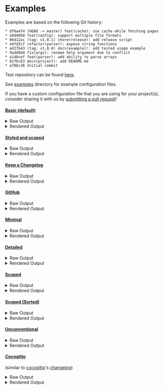 # Examples

Examples are based on the following Git history:

```log
* df6aef4 (HEAD -> master) feat(cache): use cache while fetching pages
* a9d4050 feat(config): support multiple file formats
* 06412ac (tag: v1.0.1) chore(release): add release script
* e4fd3cf refactor(parser): expose string functions
* ad27b43 (tag: v1.0.0) docs(example)!: add tested usage example
* 9add0d4 fix(args): rename help argument due to conflict
* a140cef feat(parser): add ability to parse arrays
* 81fbc63 docs(project): add README.md
* a78bc36 Initial commit
```

Test repository can be found [here](https://github.com/orhun/git-cliff-readme-example).

See [examples](https://github.com/orhun/git-cliff/tree/main/examples) directory for example configuration files.

If you have a custom configuration file that you are using for your project(s), consider sharing it with us by [submitting a pull request](https://github.com/orhun/git-cliff/blob/main/CONTRIBUTING.md)!

#### [Basic (default)](https://github.com/orhun/git-cliff/tree/main/config/cliff.toml)

<details>
  <summary>Raw Output</summary>

```
# Changelog

All notable changes to this project will be documented in this file.

## [unreleased]

### Features

- Support multiple file formats
- Use cache while fetching pages

## [1.0.1] - 2021-07-18

### Miscellaneous Tasks

- Add release script

### Refactor

- Expose string functions

## [1.0.0] - 2021-07-18

### Bug Fixes

- Rename help argument due to conflict

### Documentation

- Add README.md
- Add tested usage example

### Features

- Add ability to parse arrays

<!-- generated by git-cliff -->
```

</details>

<details>
  <summary>Rendered Output</summary>

# Changelog

All notable changes to this project will be documented in this file.

## [unreleased]

### Features

- Support multiple file formats
- Use cache while fetching pages

## [1.0.1] - 2021-07-18

### Miscellaneous Tasks

- Add release script

### Refactor

- Expose string functions

## [1.0.0] - 2021-07-18

### Bug Fixes

- Rename help argument due to conflict

### Documentation

- Add README.md
- Add tested usage example

### Features

- Add ability to parse arrays

<!-- generated by git-cliff -->

</details>

#### [Styled and scoped](https://github.com/orhun/git-cliff/tree/main/cliff.toml)

<details>
  <summary>Raw Output</summary>

```
# Changelog

All notable changes to this project will be documented in this file.

## [unreleased]

### ⛰️  Features

- *(cache)* Use cache while fetching pages
- *(config)* Support multiple file formats

## [1.0.1] - 2021-07-18

### 🚜 Refactor

- *(parser)* Expose string functions

### ⚙️ Miscellaneous Tasks

- *(release)* Add release script

## [1.0.0] - 2021-07-18

### ⛰️  Features

- *(parser)* Add ability to parse arrays

### 🐛 Bug Fixes

- *(args)* Rename help argument due to conflict

### 📚 Documentation

- *(example)* [**breaking**] Add tested usage example
- *(project)* Add README.md

<!-- generated by git-cliff -->
```

</details>

<details>
  <summary>Rendered Output</summary>

# Changelog

All notable changes to this project will be documented in this file.

## [unreleased]

### ⛰️ Features

- _(cache)_ Use cache while fetching pages
- _(config)_ Support multiple file formats

## [1.0.1] - 2021-07-18

### 🚜 Refactor

- _(parser)_ Expose string functions

### ⚙️ Miscellaneous Tasks

- _(release)_ Add release script

## [1.0.0] - 2021-07-18

### ⛰️ Features

- _(parser)_ Add ability to parse arrays

### 🐛 Bug Fixes

- _(args)_ Rename help argument due to conflict

### 📚 Documentation

- _(example)_ [**breaking**] Add tested usage example
- _(project)_ Add README.md

<!-- generated by git-cliff -->

</details>

#### [Keep a Changelog](https://github.com/orhun/git-cliff/tree/main/examples/keepachangelog.toml)

<details>
  <summary>Raw Output</summary>

```
# Changelog

All notable changes to this project will be documented in this file.

The format is based on [Keep a Changelog](https://keepachangelog.com/en/1.0.0/),
and this project adheres to [Semantic Versioning](https://semver.org/spec/v2.0.0.html).

## [Unreleased]

### Added

- Support multiple file formats

### Changed

- Use cache while fetching pages

## [1.0.1] - 2021-07-18

### Added

- Add release script

### Changed

- Expose string functions

## [1.0.0] - 2021-07-18

### Added

- Add README.md
- Add ability to parse arrays
- Add tested usage example

### Fixed

- Rename help argument due to conflict

[unreleased]: https://github.com/orhun/git-cliff/compare/v1.0.1..HEAD
[1.0.1]: https://github.com/orhun/git-cliff/compare/v1.0.0..v1.0.1

<!-- generated by git-cliff -->
```

</details>

<details>
  <summary>Rendered Output</summary>

# Changelog

All notable changes to this project will be documented in this file.

The format is based on [Keep a Changelog](https://keepachangelog.com/en/1.0.0/),
and this project adheres to [Semantic Versioning](https://semver.org/spec/v2.0.0.html).

## [Unreleased]

### Added

- Support multiple file formats

### Changed

- Use cache while fetching pages

## [1.0.1] - 2021-07-18

### Added

- Add release script

### Changed

- Expose string functions

## [1.0.0] - 2021-07-18

### Added

- Add README.md
- Add ability to parse arrays
- Add tested usage example

### Fixed

- Rename help argument due to conflict

[unreleased]: https://github.com/orhun/git-cliff/compare/v1.0.1..HEAD
[1.0.1]: https://github.com/orhun/git-cliff/compare/v1.0.0..v1.0.1

<!-- generated by git-cliff -->

</details>

#### [GitHub](https://github.com/orhun/git-cliff/tree/main/examples/github.toml)

<details>
  <summary>Raw Output</summary>

```
## What's Changed
* feat(cache): use cache while fetching pages by @orhun
* feat(config): support multiple file formats by @orhun

## What's Changed in v1.0.1
* chore(release): add release script by @orhun
* refactor(parser): expose string functions by @orhun

**Full Changelog**: https://github.com/orhun/git-cliff-readme-example/compare/v1.0.0...v1.0.1

## What's Changed in v1.0.0
* docs(example)!: add tested usage example by @orhun
* fix(args): rename help argument due to conflict by @orhun
* feat(parser): add ability to parse arrays by @orhun
* docs(project): add README.md by @orhun
* Initial commit by @orhun

<!-- generated by git-cliff -->
```

</details>

<details>
  <summary>Rendered Output</summary>

## What's Changed

- feat(cache): use cache while fetching pages by @orhun
- feat(config): support multiple file formats by @orhun

## What's Changed in v1.0.1

- chore(release): add release script by @orhun
- refactor(parser): expose string functions by @orhun

**Full Changelog**: https://github.com/orhun/git-cliff-readme-example/compare/v1.0.0...v1.0.1

## What's Changed in v1.0.0

- docs(example)!: add tested usage example by @orhun
- fix(args): rename help argument due to conflict by @orhun
- feat(parser): add ability to parse arrays by @orhun
- docs(project): add README.md by @orhun
- Initial commit by @orhun

<!-- generated by git-cliff -->

</details>

#### [Minimal](https://github.com/orhun/git-cliff/tree/main/examples/minimal.toml)

<details>
  <summary>Raw Output</summary>

```
## [unreleased]
### Feat
- Support multiple file formats
- Use cache while fetching pages

## [1.0.1] - 2021-07-18
### Chore
- Add release script

### Refactor
- Expose string functions

## [1.0.0] - 2021-07-18
### Docs
- Add README.md
- [**breaking**] Add tested usage example

### Feat
- Add ability to parse arrays

### Fix
- Rename help argument due to conflict
```

</details>

<details>
  <summary>Rendered Output</summary>

## [unreleased]

### Feat

- Support multiple file formats
- Use cache while fetching pages

## [1.0.1] - 2021-07-18

### Chore

- Add release script

### Refactor

- Expose string functions

## [1.0.0] - 2021-07-18

### Docs

- Add README.md
- [**breaking**] Add tested usage example

### Feat

- Add ability to parse arrays

### Fix

- Rename help argument due to conflict

</details>

#### [Detailed](https://github.com/orhun/git-cliff/tree/main/examples/detailed.toml)

<details>
  <summary>Raw Output</summary>

```
# Changelog

All notable changes to this project will be documented in this file.

## [unreleased]

### Features

- Support multiple file formats ([a9d4050](a9d4050212a18f6b3bd76e2e41fbb9045d268b80))
- Use cache while fetching pages ([df6aef4](df6aef41292f3ffe5887754232e6ea7831c50ba5))

## [1.0.1] - 2021-07-18

[ad27b43](ad27b43e8032671afb4809a1a3ecf12f45c60e0e)...[06412ac](06412ac1dd4071006c465dde6597a21d4367a158)

### Miscellaneous Tasks

- Add release script ([06412ac](06412ac1dd4071006c465dde6597a21d4367a158))

### Refactor

- Expose string functions ([e4fd3cf](e4fd3cf8e2e6f49c0b57f66416e886c37cbb3715))

## [1.0.0] - 2021-07-18

### Bug Fixes

- Rename help argument due to conflict ([9add0d4](9add0d4616dc95a6ea8b01d5e4d233876b6e5e00))

### Documentation

- Add README.md ([81fbc63](81fbc6365484abf0b4f4b05d384175763ad8db44))
- Add tested usage example ([ad27b43](ad27b43e8032671afb4809a1a3ecf12f45c60e0e))

### Features

- Add ability to parse arrays ([a140cef](a140cef0405e0bcbfb5de44ff59e091527d91b38))

<!-- generated by git-cliff -->
```

</details>

<details>
  <summary>Rendered Output</summary>

# Changelog

All notable changes to this project will be documented in this file.

## [unreleased]

### Features

- Support multiple file formats (a9d4050)
- Use cache while fetching pages (df6aef4)

## [1.0.1] - 2021-07-18

ad27b43...06412ac

### Miscellaneous Tasks

- Add release script (06412ac)

### Refactor

- Expose string functions (e4fd3cf)

## [1.0.0] - 2021-07-18

### Bug Fixes

- Rename help argument due to conflict (9add0d4)

### Documentation

- Add README.md (81fbc63)
- Add tested usage example (ad27b43)

### Features

- Add ability to parse arrays (a140cef)

<!-- generated by git-cliff -->

</details>

#### [Scoped](https://github.com/orhun/git-cliff/tree/main/examples/scoped.toml)

<details>
  <summary>Raw Output</summary>

```
# Changelog

All notable changes to this project will be documented in this file.

## [unreleased]

### Features

#### Cache

- Use cache while fetching pages

#### Config

- Support multiple file formats

## [1.0.1] - 2021-07-18

### Miscellaneous Tasks

#### Release

- Add release script

### Refactor

#### Parser

- Expose string functions

## [1.0.0] - 2021-07-18

### Bug Fixes

#### Args

- Rename help argument due to conflict

### Documentation

#### Example

- Add tested usage example

#### Project

- Add README.md

### Features

#### Parser

- Add ability to parse arrays

<!-- generated by git-cliff -->
```

</details>

<details>
  <summary>Rendered Output</summary>

# Changelog

All notable changes to this project will be documented in this file.

## [unreleased]

### Features

#### Cache

- Use cache while fetching pages

#### Config

- Support multiple file formats

## [1.0.1] - 2021-07-18

### Miscellaneous Tasks

#### Release

- Add release script

### Refactor

#### Parser

- Expose string functions

## [1.0.0] - 2021-07-18

### Bug Fixes

#### Args

- Rename help argument due to conflict

### Documentation

#### Example

- Add tested usage example

#### Project

- Add README.md

### Features

#### Parser

- Add ability to parse arrays

<!-- generated by git-cliff -->

</details>

#### [Scoped (Sorted)](https://github.com/orhun/git-cliff/tree/main/examples/scopesorted.toml)

<details>
  <summary>Raw Output</summary>

```
# Changelog

All notable changes to this project will be documented in this file.

## [unreleased]

### Features

- *(cache)* Use cache while fetching pages
- *(config)* Support multiple file formats

## [1.0.1] - 2021-07-18

### Miscellaneous Tasks

- *(release)* Add release script

### Refactor

- *(parser)* Expose string functions

## [1.0.0] - 2021-07-18

### Bug Fixes

- *(args)* Rename help argument due to conflict

### Documentation

- *(example)* Add tested usage example
  - **BREAKING**: add tested usage example
- *(project)* Add README.md

### Features

- *(parser)* Add ability to parse arrays

<!-- generated by git-cliff -->
```

</details>

<details>
  <summary>Rendered Output</summary>

# Changelog

All notable changes to this project will be documented in this file.

## [unreleased]

### Features

- _(cache)_ Use cache while fetching pages
- _(config)_ Support multiple file formats

## [1.0.1] - 2021-07-18

### Miscellaneous Tasks

- _(release)_ Add release script

### Refactor

- _(parser)_ Expose string functions

## [1.0.0] - 2021-07-18

### Bug Fixes

- _(args)_ Rename help argument due to conflict

### Documentation

- _(example)_ Add tested usage example
  - **BREAKING**: add tested usage example
- _(project)_ Add README.md

### Features

- _(parser)_ Add ability to parse arrays

<!-- generated by git-cliff -->

</details>

#### [Unconventional](https://github.com/orhun/git-cliff/tree/main/examples/unconventional.toml)

<details>
  <summary>Raw Output</summary>

```
# Changelog

All notable changes to this project will be documented in this file.

## [unreleased]

### Features

- Support multiple file formats ✔️
- Use cache while fetching pages ✔️

## [1.0.1] - 2021-07-18

### Miscellaneous Tasks

- Add release script ✔️

### Refactor

- Expose string functions ✔️

## [1.0.0] - 2021-07-18

### Bug Fixes

- Rename help argument due to conflict ✔️

### Documentation

- Add README.md ✔️
- Add tested usage example ✔️

### Features

- Add ability to parse arrays ✔️

### Other (unconventional)

- Initial commit ❌

<!-- generated by git-cliff -->
```

</details>

<details>
  <summary>Rendered Output</summary>

# Changelog

All notable changes to this project will be documented in this file.

## [unreleased]

### Features

- Support multiple file formats ✔️
- Use cache while fetching pages ✔️

## [1.0.1] - 2021-07-18

### Miscellaneous Tasks

- Add release script ✔️

### Refactor

- Expose string functions ✔️

## [1.0.0] - 2021-07-18

### Bug Fixes

- Rename help argument due to conflict ✔️

### Documentation

- Add README.md ✔️
- Add tested usage example ✔️

### Features

- Add ability to parse arrays ✔️

### Other (unconventional)

- Initial commit ❌

<!-- generated by git-cliff -->

</details>

#### [Cocogitto](https://github.com/orhun/git-cliff/tree/main/examples/cocogitto.toml)

(similar to [cocogitto](https://github.com/cocogitto/cocogitto)'s [changelog](https://github.com/cocogitto/cocogitto/blob/main/CHANGELOG.md))

<details>
  <summary>Raw Output</summary>

```
# Changelog

All notable changes to this project will be documented in this file. See [conventional commits](https://www.conventionalcommits.org/) for commit guidelines.

---
## [unreleased]

### Features

- **(cache)** use cache while fetching pages - ([df6aef4](https://github.com/cocogitto/cocogitto/commit/df6aef41292f3ffe5887754232e6ea7831c50ba5)) - orhun
- **(config)** support multiple file formats - ([a9d4050](https://github.com/cocogitto/cocogitto/commit/a9d4050212a18f6b3bd76e2e41fbb9045d268b80)) - orhun

---
## [1.0.1](https://github.com/cocogitto/cocogitto/compare/v1.0.0..v1.0.1) - 2021-07-18

### Miscellaneous Chores

- **(release)** add release script - ([06412ac](https://github.com/cocogitto/cocogitto/commit/06412ac1dd4071006c465dde6597a21d4367a158)) - orhun

### Refactoring

- **(parser)** expose string functions - ([e4fd3cf](https://github.com/cocogitto/cocogitto/commit/e4fd3cf8e2e6f49c0b57f66416e886c37cbb3715)) - orhun

---
## [1.0.0] - 2021-07-18

### Bug Fixes

- **(args)** rename help argument due to conflict - ([9add0d4](https://github.com/cocogitto/cocogitto/commit/9add0d4616dc95a6ea8b01d5e4d233876b6e5e00)) - orhun

### Documentation

- **(example)** [**breaking**] add tested usage example - ([ad27b43](https://github.com/cocogitto/cocogitto/commit/ad27b43e8032671afb4809a1a3ecf12f45c60e0e)) - orhun
- **(project)** add README.md - ([81fbc63](https://github.com/cocogitto/cocogitto/commit/81fbc6365484abf0b4f4b05d384175763ad8db44)) - orhun

### Features

- **(parser)** add ability to parse arrays - ([a140cef](https://github.com/cocogitto/cocogitto/commit/a140cef0405e0bcbfb5de44ff59e091527d91b38)) - orhun

<!-- generated by git-cliff -->
```

</details>

<details>
  <summary>Rendered Output</summary>

# Changelog

All notable changes to this project will be documented in this file. See [conventional commits](https://www.conventionalcommits.org/) for commit guidelines.

---

## [unreleased]

### Features

- **(cache)** use cache while fetching pages - ([df6aef4](https://github.com/cocogitto/cocogitto/commit/df6aef41292f3ffe5887754232e6ea7831c50ba5)) - orhun
- **(config)** support multiple file formats - ([a9d4050](https://github.com/cocogitto/cocogitto/commit/a9d4050212a18f6b3bd76e2e41fbb9045d268b80)) - orhun

---

## [1.0.1](https://github.com/cocogitto/cocogitto/compare/v1.0.0..v1.0.1) - 2021-07-18

### Miscellaneous Chores

- **(release)** add release script - ([06412ac](https://github.com/cocogitto/cocogitto/commit/06412ac1dd4071006c465dde6597a21d4367a158)) - orhun

### Refactoring

- **(parser)** expose string functions - ([e4fd3cf](https://github.com/cocogitto/cocogitto/commit/e4fd3cf8e2e6f49c0b57f66416e886c37cbb3715)) - orhun

---

## [1.0.0] - 2021-07-18

### Bug Fixes

- **(args)** rename help argument due to conflict - ([9add0d4](https://github.com/cocogitto/cocogitto/commit/9add0d4616dc95a6ea8b01d5e4d233876b6e5e00)) - orhun

### Documentation

- **(example)** [**breaking**] add tested usage example - ([ad27b43](https://github.com/cocogitto/cocogitto/commit/ad27b43e8032671afb4809a1a3ecf12f45c60e0e)) - orhun
- **(project)** add README.md - ([81fbc63](https://github.com/cocogitto/cocogitto/commit/81fbc6365484abf0b4f4b05d384175763ad8db44)) - orhun

### Features

- **(parser)** add ability to parse arrays - ([a140cef](https://github.com/cocogitto/cocogitto/commit/a140cef0405e0bcbfb5de44ff59e091527d91b38)) - orhun

<!-- generated by git-cliff -->

</details>
